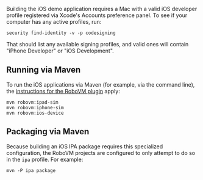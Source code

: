 Building the iOS demo application requires a Mac with a valid iOS developer profile registered via Xcode's Accounts preference panel. To see if your computer has any active profiles, run:

	security find-identity -v -p codesigning

That should list any available signing profiles, and valid ones will contain "iPhone Developer" or "iOS Development".

Running via Maven
-----------------

To run the iOS applications via Maven (for example, via the command line), the [instructions for the RoboVM plugin](http://docs.robovm.com/maven/1.0.0-beta-03/) apply:

	mvn robovm:ipad-sim
    mvn robovm:iphone-sim
    mvn robovm:ios-device

Packaging via Maven
-------------------

Because building an iOS IPA package requires this specialized configuration, the RoboVM projects are configured to only attempt to do so in the `ipa` profile. For example:

	mvn -P ipa package

